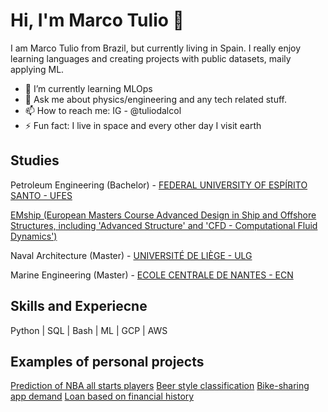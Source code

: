 # Hi, I'm Marco Tulio 👋

I am Marco Tulio from Brazil, but currently living in Spain. I really enjoy learning languages and creating projects with public datasets, maily applying ML.

- 🧠 I’m currently learning MLOps
- 💬 Ask me about physics/engineering and any tech related stuff.
- 📫 How to reach me: IG - @tuliodalcol
- ⚡ Fun fact: I live in space and every other day I visit earth

## Studies
Petroleum Engineering (Bachelor) - [FEDERAL UNIVERSITY OF ESPÍRITO SANTO - UFES](https://www.google.com)

[EMship (European Masters Course Advanced Design in Ship and Offshore Structures, including 'Advanced Structure' and 'CFD - Computational Fluid Dynamics')](http://www.emship.eu/)

Naval Architecture (Master) - [UNIVERSITÉ DE LIÈGE - ULG](https://www.uliege.be/cms/c_8699436/en/uliege)

Marine Engineering (Master) - [ECOLE CENTRALE DE NANTES - ECN](https://www.ec-nantes.fr/english-version)

## Skills and Experiecne
Python | SQL | Bash | ML | GCP | AWS

## Examples of personal projects
[Prediction of NBA all starts players](https://github.com/tuliodalcol/Who-makes-the-All-Star-team-each-year-in-the-NBA-)
[Beer style classification](https://github.com/tuliodalcol/Beer-Style-Classification)
[Bike-sharing app demand](https://github.com/tuliodalcol/Bike-Sharing-Demand)
[Loan based on financial history](https://github.com/tuliodalcol/Loan-based-on-Financial-History)
 
